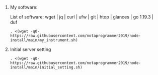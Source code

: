 1. My software:

    List of software: wget | jq | curl | ufw | git | htop | glances | go 1.19.3 | duf
    
       . <(wget -qO- https://raw.githubusercontent.com/notaprogrammer2019/node-install/main/my_instrument.sh)
2. Initial server setting

       . <(wget -qO- https://raw.githubusercontent.com/notaprogrammer2019/node-install/main/initial_setting.sh)
